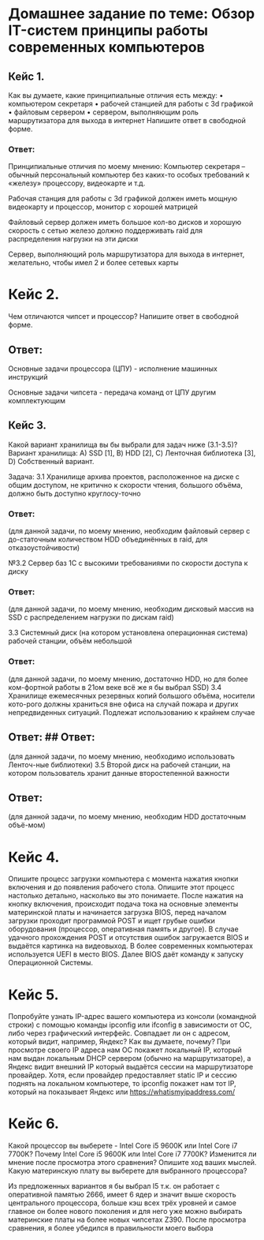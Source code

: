 # Домашнее задание по теме: Обзор IT-систем принципы работы современных компьютеров
## Кейс 1.
Как вы думаете, какие принципиальные отличия есть между:
•	компьютером секретаря
•	рабочей станцией для работы с 3d графикой
•	файловым сервером
•	сервером, выполняющим роль маршрутизатора для выхода в интернет
Напишите ответ в свободной форме.
### Ответ: 
Принципиальные отличия по моему мнению:
Компьютер секретаря – обычный персональный компьютер без каких-то особых требований к «железу» процессору, видеокарте и т.д.

Рабочая станция для работы с 3d графикой должен иметь мощную видеокарту и процессор, монитор с хорошей матрицей

Файловый сервер должен иметь большое кол-во дисков и хорошую скорость с сетью железо должно поддерживать raid для распределения нагрузки на эти диски

Сервер, выполняющий роль маршрутизатора для выхода в интернет, желательно, чтобы имел 2 и более сетевых карты 






# Кейс 2.
Чем отличаются чипсет и процессор? Напишите ответ в свободной форме.
## Ответ: 
Основные задачи процессора (ЦПУ) - исполнение машинных инструкций

Основные задачи чипсета - передача команд от ЦПУ другим комплектующим







## Кейс 3.
Какой вариант хранилища вы бы выбрали для задач ниже (3.1-3.5)?
Вариант хранилища:
А) SSD [1], B) HDD [2], C) Ленточная библиотека [3], D) Собственный вариант.

Задача:
3.1 Хранилище архива проектов, расположенное на диске с общим доступом, не критично к скорости чтения, большого объёма, должно быть доступно круглосу-точно

### Ответ: 
(для данной задачи, по моему мнению, необходим файловый сервер с до-статочным количеством HDD объединённых в raid, для отказоустойчивости)

№3.2 Сервер баз 1С с высокими требованиями по скорости доступа к диску

### Ответ:
(для данной задачи, по моему мнению, необходим дисковый массив на SSD с распределением нагрузки по дискам raid)

3.3 Системный диск (на котором установлена операционная система) рабочей станции, объём небольшой

### Ответ: 
(для данной задачи, по моему мнению, достаточно HDD, но для более ком-фортной работы в 21ом веке всё же я бы выбрал SSD)
3.4 Хранилище ежемесячных резервных копий большого объёма, носители кото-рого должны храниться вне офиса на случай пожара и других непредвиденных ситуаций. Подлежат использованию к крайнем случае
## Ответ: ## Ответ: 
(для данной задачи, по моему мнению, необходимо использовать Ленточ-ные библиотеки)
3.5 Второй диск на рабочей станции, на котором пользователь хранит данные второстепенной важности
## Ответ: 
(для данной задачи, по моему мнению, необходим HDD достаточным объё-мом)








# Кейс 4.
Опишите процесс загрузки компьютера с момента нажатия кнопки включения и до появления рабочего стола. Опишите этот процесс настолько детально, насколько вы это понимаете.
После нажатия на кнопку включения, происходит подача тока на основные элементы материнской платы и начинается загрузка BIOS, перед началом загрузки проходит программой POST и ищет грубые ошибки оборудования (процессор, оперативная память и другое). В случае удачного прохождения POST и отсутствия ошибок загружается BIOS и выдаётся картинка на видеовыход.
В более современных компьютерах используется UEFI в место BIOS. 
Далее BIOS даёт команду к запуску Операционной Системы.


# Кейс 5.
Попробуйте узнать IP-адрес вашего компьютера из консоли (командной строки) с помощью команды ipconfig или ifconfig в зависимости от ОС, либо через графический интерфейс. Совпадает ли он с адресом, который видит, например, Яндекс? Как вы думаете, почему?
При просмотре своего IP адреса нам ОС покажет локальный IP, который нам выдан локальным DHCP сервером (обычно на маршрутизаторе), а Яндекс видит внешний IP который выдаётся сессии на маршрутизаторе провайдер.
Хотя, если провайдер предоставляет static IP и сессию поднять на локальном компьютере, то ipconfig покажет нам тот IP, который на показывает Яндекс или https://whatismyipaddress.com/



# Кейс 6.
Какой процессор вы выберете - Intel Core i5 9600K или Intel Core i7 7700K? Почему Intel Core i5 9600K или Intel Core i7 7700K? Изменится ли мнение после просмотра этого сравнения? Опишите ход ваших мыслей. Какую материнскую плату вы выберете для выбранного процессора?

Из предложенных вариантов я бы выбрал I5 т.к. он работает с оперативной памятью 2666, имеет 6 ядер и значит выше скорость центрального процессора, больше кэш всех трёх уровней и самое главное он более нового поколения и для него уже можно выбирать материнские платы на более новых чипсетах Z390.
После просмотра сравнения, я более убедился в правильности моего выбора
